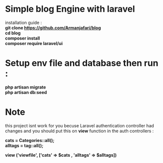 # Simple blog Engine with laravel #


installation guide :  
**git clone https://github.com/Armanjafari/blog**  
**cd blog**  
**composer install**    
**composer require laravel/ui**   
# **Setup env file and database then run :**  
**php artisan migrate**  
**php artisan db:seed**    

# Note  #
this project isnt work for you becuse Laravel authentication controller had changes and you should put this on **view** function in the auth controllers :  
  
**cats = Categories::all();**  
**alltags = tag::all();**  

**view ('viewfile', ['cats' => $cats , 'alltags' => $alltags])**  
